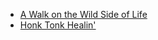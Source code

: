 * [A Walk on the Wild Side of Life](A%20Walk%20on%20the%20Wild%20Side%20of%20Life)
* [Honk Tonk Healin'](Honk%20Tonk%20Healin')